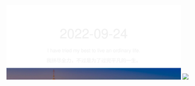 <!-- [START DAILY SAYING] -->
<!-- Please keep comment here to allow auto update -->
<p align="center">
  <img src="assets/daily-saying/2022-09-24.svg" height="196"/>
  <img src="https://dots365.herokuapp.com?d=2022-09-24" height="196"/>
</p>
<!-- [END DAILY SAYING] -->

<!-- <p align="center">
<img alt="profile views" src="https://komarev.com/ghpvc/?username=bubkoo&color=brightgreen&style=flat-square&label=PROFILE+VIEWS" />
</p> -->

